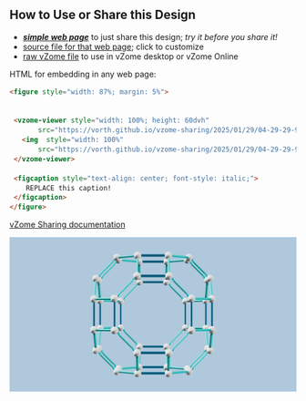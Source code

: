 
## How to Use or Share this Design

 - [***simple web page***](<https://vorth.github.io/vzome-sharing/2025/01/29/04-29-29-925Z-great-rhombicuboctahedron/>) to just share this design; *try it before you share it!*
 - [source file for that web page](<https://github.com/vorth/vzome-sharing/edit/main/2025/01/29/04-29-29-925Z-great-rhombicuboctahedron/index.md>); click to customize
 - [raw vZome file](<https://raw.githubusercontent.com/vorth/vzome-sharing/main/2025/01/29/04-29-29-925Z-great-rhombicuboctahedron/great-rhombicuboctahedron.vZome>) to use in vZome desktop or vZome Online
 
 HTML for embedding in any web page:
 ```html
<figure style="width: 87%; margin: 5%">
  
  
  <vzome-viewer style="width: 100%; height: 60dvh" 
        src="https://vorth.github.io/vzome-sharing/2025/01/29/04-29-29-925Z-great-rhombicuboctahedron/great-rhombicuboctahedron.vZome" >
    <img  style="width: 100%"
        src="https://vorth.github.io/vzome-sharing/2025/01/29/04-29-29-925Z-great-rhombicuboctahedron/great-rhombicuboctahedron.png" >
  </vzome-viewer>

  <figcaption style="text-align: center; font-style: italic;">
     REPLACE this caption!
  </figcaption>
</figure>

 ```

[vZome Sharing documentation](https://vzome.github.io/vzome/sharing.html#how-it-works)

![Image](<great-rhombicuboctahedron.png>)

